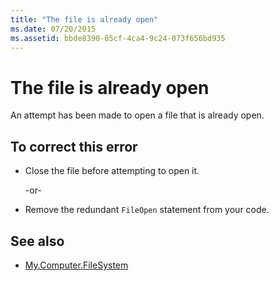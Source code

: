 ```yaml
---
title: "The file is already open"
ms.date: 07/20/2015
ms.assetid: bbde8390-05cf-4ca4-9c24-073f656bd935
---
```

# The file is already open
An attempt has been made to open a file that is already open.  
  
## To correct this error  
  
- Close the file before attempting to open it.  
  
     -or-  
  
- Remove the redundant `FileOpen` statement from your code.  
  
## See also

- [My.Computer.FileSystem](xref:Microsoft.VisualBasic.FileIO.FileSystem)
